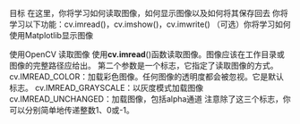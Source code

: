 目标
在这里，你将学习如何读取图像，如何显示图像以及如何将其保存回去
你将学习以下功能：cv.imread()，cv.imshow()，cv.imwrite()
（可选）你将学习如何使用Matplotlib显示图像

使用OpenCV
读取图像
使用**cv.imread**()函数读取图像。图像应该在工作目录或图像的完整路径应给出。
第二个参数是一个标志，它指定了读取图像的方式。
  cv.IMREAD_COLOR：加载彩色图像。任何图像的透明度都会被忽视。它是默认标志。
  cv.IMREAD_GRAYSCALE：以灰度模式加载图像
  cv.IMREAD_UNCHANGED：加载图像，包括alpha通道
注意除了这三个标志，你可以分别简单地传递整数1、0或-1。

